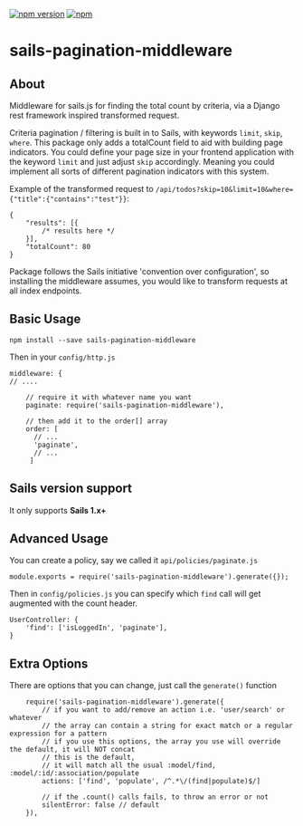 [![npm version](https://badge.fury.io/js/sails-pagination-middleware.svg)](https://badge.fury.io/js/sails-pagination-middleware)
[![npm](https://img.shields.io/npm/dt/sails-pagination-middleware.svg)]()

# sails-pagination-middleware

## About

Middleware for sails.js for finding the total count by criteria, via a Django rest framework inspired transformed request. 

Criteria pagination / filtering is built in to Sails, with keywords `limit`, `skip`, `where`. This package only adds a totalCount field to aid with building page indicators. You could define your page size in your frontend application with the keyword `limit` and just adjust `skip` accordingly. Meaning you could implement all sorts of different pagination indicators with this system.

Example of the transformed request to `/api/todos?skip=10&limit=10&where={"title":{"contains":"test"}}`:

    {
        "results": [{
            /* results here */
        }],
        "totalCount": 80
    }

Package follows the Sails initiative 'convention over configuration', so installing the middleware assumes, you would like to transform requests at all index endpoints.

## Basic Usage

    npm install --save sails-pagination-middleware

Then in your `config/http.js`

    middleware: {
    // ....

        // require it with whatever name you want
        paginate: require('sails-pagination-middleware'),

        // then add it to the order[] array
        order: [
          // ...
          'paginate',
          // ...
         ]

## Sails version support
It only supports __Sails 1.x+__

## Advanced Usage

You can create a policy, say we called it `api/policies/paginate.js`

    module.exports = require('sails-pagination-middleware').generate({});

Then in `config/policies.js` you can specify which `find` call will get augmented with the count header.

    UserController: {
        'find': ['isLoggedIn', 'paginate'],
    }

## Extra Options

There are options that you can change, just call the `generate()` function

        require('sails-pagination-middleware').generate({
            // if you want to add/remove an action i.e. 'user/search' or whatever
            // the array can contain a string for exact match or a regular expression for a pattern
            // if you use this options, the array you use will override the default, it will NOT concat
            // this is the default,
            // it will match all the usual :model/find, :model/:id/:association/populate
            actions: ['find', 'populate', /^.*\/(find|populate)$/]

            // if the .count() calls fails, to throw an error or not
            silentError: false // default
        }),
